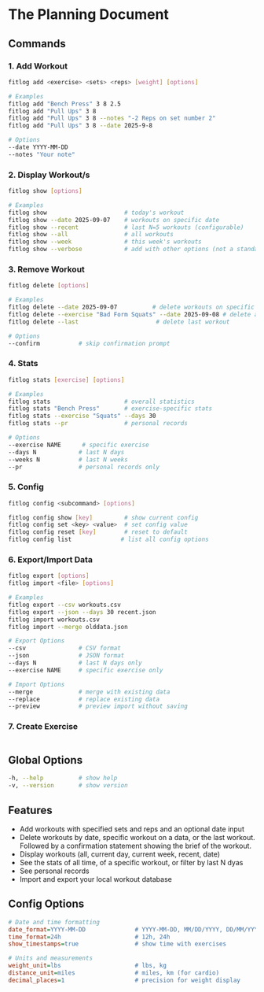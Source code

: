 # The Planning Document

## Commands

### 1. Add Workout

```bash
fitlog add <exercise> <sets> <reps> [weight] [options]

# Examples
fitlog add "Bench Press" 3 8 2.5
fitlog add "Pull Ups" 3 8
fitlog add "Pull Ups" 3 8 --notes "-2 Reps on set number 2"
fitlog add "Pull Ups" 3 8 --date 2025-9-8

# Options
--date YYYY-MM-DD
--notes "Your note"
```

### 2. Display Workout/s

```bash
fitlog show [options]

# Examples
fitlog show                      # today's workout
fitlog show --date 2025-09-07    # workouts on specific date
fitlog show --recent             # last N=5 workouts (configurable)
fitlog show --all                # all workouts
fitlog show --week               # this week's workouts
fitlog show --verbose            # add with other options (not a standalone one)
```

### 3. Remove Workout

```bash
fitlog delete [options]

# Examples
fitlog delete --date 2025-09-07          # delete workouts on specific date
fitlog delete --exercise "Bad Form Squats" --date 2025-09-08 # delete a specific workout
fitlog delete --last                      # delete last workout

# Options
--confirm           # skip confirmation prompt
```

### 4. Stats

```bash
fitlog stats [exercise] [options]

# Examples
fitlog stats                     # overall statistics
fitlog stats "Bench Press"       # exercise-specific stats
fitlog stats --exercise "Squats" --days 30
fitlog stats --pr                # personal records

# Options
--exercise NAME      # specific exercise
--days N            # last N days
--weeks N           # last N weeks
--pr                # personal records only
```

### 5. Config

```bash
fitlog config <subcommand> [options]

fitlog config show [key]         # show current config
fitlog config set <key> <value>  # set config value
fitlog config reset [key]        # reset to default
fitlog config list              # list all config options

```

### 6. Export/Import Data

```bash
fitlog export [options]
fitlog import <file> [options]

# Examples
fitlog export --csv workouts.csv
fitlog export --json --days 30 recent.json
fitlog import workouts.csv
fitlog import --merge olddata.json

# Export Options
--csv               # CSV format
--json              # JSON format
--days N            # last N days only
--exercise NAME     # specific exercise only

# Import Options
--merge             # merge with existing data
--replace           # replace existing data
--preview           # preview import without saving
```

### 7. Create Exercise

```bash

```

## Global Options

```bash
-h, --help          # show help
-v, --version       # show version
```

## Features

- Add workouts with specified sets and reps and an optional date input
- Delete workouts by date, specific workout on a data, or the last workout. Followed by a confirmation statement showing the brief of the workout.
- Display workouts (all, current day, current week, recent, date)
- See the stats of all time, of a specific workout, or filter by last N dyas
- See personal records
- Import and export your local workout database

## Config Options

```ini
# Date and time formatting
date_format=YYYY-MM-DD              # YYYY-MM-DD, MM/DD/YYYY, DD/MM/YYYY, DD-MMM-YYYY
time_format=24h                     # 12h, 24h
show_timestamps=true                # show time with exercises

# Units and measurements
weight_unit=lbs                     # lbs, kg
distance_unit=miles                 # miles, km (for cardio)
decimal_places=1                    # precision for weight display
```
